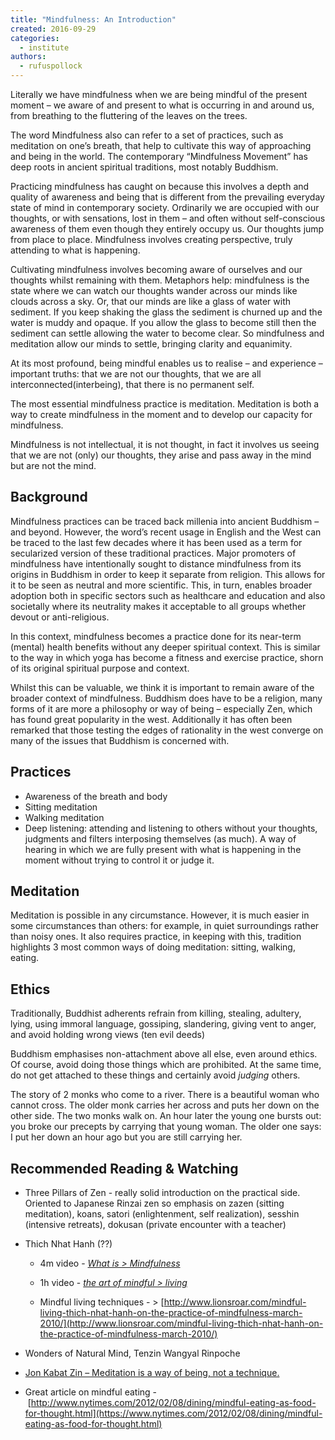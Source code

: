 ```yaml
---
title: "Mindfulness: An Introduction"
created: 2016-09-29
categories: 
  - institute
authors: 
  - rufuspollock
---
```


Literally we have mindfulness when we are being mindful of the present moment – we aware of and present to what is occurring in and around us, from breathing to the fluttering of the leaves on the trees.

The word Mindfulness also can refer to a set of practices, such as meditation on one’s breath, that help to cultivate this way of approaching and being in the world. The contemporary “Mindfulness Movement” has deep roots in ancient spiritual traditions, most notably Buddhism.

Practicing mindfulness has caught on because this involves a depth and quality of awareness and being that is different from the prevailing everyday state of mind in contemporary society. Ordinarily we are occupied with our thoughts, or with sensations, lost in them – and often without self-conscious awareness of them even though they entirely occupy us. Our thoughts jump from place to place. Mindfulness involves creating perspective, truly attending to what is happening.

Cultivating mindfulness involves becoming aware of ourselves and our thoughts whilst remaining with them. Metaphors help: mindfulness is the state where we can watch our thoughts wander across our minds like clouds across a sky. Or, that our minds are like a glass of water with sediment. If you keep shaking the glass the sediment is churned up and the water is muddy and opaque. If you allow the glass to become still then the sediment can settle allowing the water to become clear. So mindfulness and meditation allow our minds to settle, bringing clarity and equanimity.

At its most profound, being mindful enables us to realise – and experience – important truths: that we are not our thoughts, that we are all interconnected(interbeing), that there is no permanent self.

The most essential mindfulness practice is meditation. Meditation is both a way to create mindfulness in the moment and to develop our capacity for mindfulness.

Mindfulness is not intellectual, it is not thought, in fact it involves us seeing that we are not (only) our thoughts, they arise and pass away in the mind but are not the mind.

## Background

Mindfulness practices can be traced back millenia into ancient Buddhism – and beyond. However, the word’s recent usage in English and the West can be traced to the last few decades where it has been used as a term for secularized version of these traditional practices. Major promoters of mindfulness have intentionally sought to distance mindfulness from its origins in Buddhism in order to keep it separate from religion. This allows for it to be seen as neutral and more scientific. This, in turn, enables broader adoption both in specific sectors such as healthcare and education and also societally where its neutrality makes it acceptable to all groups whether devout or anti-religious.

In this context, mindfulness becomes a practice done for its near-term (mental) health benefits without any deeper spiritual context. This is similar to the way in which yoga has become a fitness and exercise practice, shorn of its original spiritual purpose and context.

Whilst this can be valuable, we think it is important to remain aware of the broader context of mindfulness. Buddhism does have to be a religion, many forms of it are more a philosophy or way of being – especially Zen, which has found great popularity in the west. Additionally it has often been remarked that those testing the edges of rationality in the west converge on many of the issues that Buddhism is concerned with.

## Practices

- Awareness of the breath and body
- Sitting meditation
- Walking meditation
- Deep listening: attending and listening to others without your thoughts, judgments and filters interposing themselves (as much). A way of hearing in which we are fully present with what is happening in the moment without trying to control it or judge it.

## Meditation

Meditation is possible in any circumstance. However, it is much easier in some circumstances than others: for example, in quiet surroundings rather than noisy ones. It also requires practice, in keeping with this, tradition highlights 3 most common ways of doing meditation: sitting, walking, eating.

## Ethics

Traditionally, Buddhist adherents refrain from killing, stealing, adultery, lying, using immoral language, gossiping, slandering, giving vent to anger, and avoid holding wrong views (ten evil deeds)

Buddhism emphasises non-attachment above all else, even around ethics. Of course, avoid doing those things which are prohibited. At the same time, do not get attached to these things and certainly avoid _judging_ others.

The story of 2 monks who come to a river. There is a beautiful woman who cannot cross. The older monk carries her across and puts her down on the other side. The two monks walk on. An hour later the young one bursts out: you broke our precepts by carrying that young woman. The older one says: I put her down an hour ago but you are still carrying her.

## Recommended Reading & Watching

- Three Pillars of Zen - really solid introduction on the practical side. Oriented to Japanese Rinzai zen so emphasis on zazen (sitting meditation), koans, satori (enlightenment, self realization), sesshin (intensive retreats), dokusan (private encounter with a teacher)

- Thich Nhat Hanh (??)
    
    - 4m video - [_What is > Mindfulness_](https://www.youtube.com/watch?v=xD7i6VUOriI)
    
    - 1h video - [_the art of mindful > living_](https://www.youtube.com/watch?v=dDXcIaUKHDU)
    - Mindful living techniques - > [http://www.lionsroar.com/mindful-living-thich-nhat-hanh-on-the-practice-of-mindfulness-march-2010/](http://www.lionsroar.com/mindful-living-thich-nhat-hanh-on-the-practice-of-mindfulness-march-2010/)

- Wonders of Natural Mind, Tenzin Wangyal Rinpoche

- [Jon Kabat Zin – Meditation is a way of being, not a technique.](/assets/JKZ_thinking.pdf)

- Great article on mindful eating - [http://www.nytimes.com/2012/02/08/dining/mindful-eating-as-food-for-thought.html](https://www.nytimes.com/2012/02/08/dining/mindful-eating-as-food-for-thought.html)
